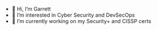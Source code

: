 - 👋 Hi, I’m Garrett
- 👀 I’m interested in Cyber Security and DevSecOps
- 🌱 I’m currently working on my Security+ and CISSP certs

<!---
GKarma5523/GKarma5523 is a ✨ special ✨ repository because its `README.md` (this file) appears on your GitHub profile.
You can click the Preview link to take a look at your changes.
--->

